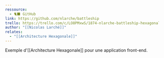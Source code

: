 ```yaml
---
ressource:
  - 🐈‍⬛ GitHub
link: https://github.com/nlarche/battleship
trello: https://trello.com/c/LO8PMxwS/1874-nlarche-battleship-hexagonal-front-end-application
author: "[[Nicolas Larché]]"
relates:
  - "[[Architecture Hexagonale]]"
---
```

Exemple d'[[Architecture Hexagonale]] pour une application front-end.